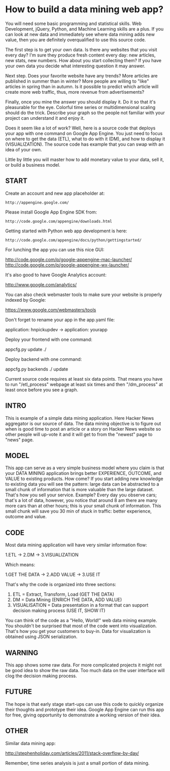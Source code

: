 # How to build a data mining web app?


You will need some basic programming and statistical skills.
Web Development, jQuery, Python, and Machine Learning
skills are a plus. If you can look at new data and 
immediately see where data mining adds new value, then
you are definitely overqualified to use this source code.

The first step is to get your own data. Is there 
any websites that you visit every day? I'm sure 
they produce fresh content every day: new articles,
new stats, new numbers. How about you start 
collecting them? If you have your own data 
you decide what interesting question it may answer.

Next step. Does your favorite website have any 
trends? More articles are published in summer 
than in winter? More people are willing to "like" 
articles in spring than in autumn. Is it possible 
to predict which article will create more web traffic,
thus, more revenue from advertisements?

Finally, once you mine the answer you should 
display it. Do it so that it's pleasurable 
for the eye. Colorful time series or multidimensional 
scaling should do the trick. Describe your graph 
so the people not familiar with your project 
can understand it and enjoy it.

Does it seem like a lot of work? Well, here is a source
code that deploys your app with one command on Google App 
Engine. You just need to focus on where to get 
the data (ETL), what to do with it (DM), and how
to display it (VISUALIZATION). The source code has example
that you can swap with an idea of your own.

Little by little you will master how to add monetary
value to your data, sell it, or build a business
model.

## START


Create an account and new app placeholder at:

    http://appengine.google.com/

Please install Google App Engine SDK from:

    http://code.google.com/appengine/downloads.html

Getting started with Python web app development is here:

    http://code.google.com/appengine/docs/python/gettingstarted/

For lunching the app you can use this nice GUI:

   http://code.google.com/p/google-appengine-mac-launcher/
   http://code.google.com/p/google-appengine-wx-launcher/

It's also good to have Google Analytics account:

   http://www.google.com/analytics/

You can also check webmaster tools to make sure your
website is properly indexed by Google:

   https://www.google.com/webmasters/tools

Don't forget to rename your app in the app.yaml file:

   application: hnpickupdev -> application: yourapp

Deploy your frontend with one command:

   appcfg.py update ./

Deploy backend with one command:

   appcfg.py backends ./ update

Current source code requires at least six data points.
That means you have to run "/etl_process" webpage at
least six times and then "/dm_process" at least once
before you see a graph.

## INTRO

This is example of a simple data mining application.
Here Hacker News aggregator is our source of data. 
The data mining objective is to figure out when is good time
to post an article or a story on Hacker News website so
other people will up-vote it and it will get to from 
the "newest" page to "news" page.


## MODEL


This app can serve as a very simple business model 
where you claim is that your DATA MINING application 
brings better EXPERIENCE, OUTCOME, and VALUE to 
existing products. How come? If you start adding new
knowledge to existing data you will see the
pattern: large data can be abstracted to a small 
chunk of information that is more valuable
than the large dataset. That's how you sell your 
service. Example? Every day you observe cars;
that's a lot of data, however, you notice that
around 8 am there are many more cars than at other
hours; this is your small chunk of information.
This small chunk will save you 30 min of stuck
in traffic: better experience, outcome and value.


## CODE


Most data mining application will have very similar 
information flow:

   1.ETL -> 2.DM -> 3.VISUALIZATION

Which means:

   1.GET THE DATA -> 2.ADD VALUE -> 3.USE IT

That's why the code is organized into three sections:

   1. ETL = Extract, Transform, Load (GET THE DATA)
   2. DM = Data Mining (ENRICH THE DATA, ADD VALUE)
   3. VISUALISATION = Data presentation in a format 
     that can support decision making process (USE IT, SHOW IT)

You can think of the code as a "Hello, World!" web data mining 
example. You shouldn't be surprised that most of the code went
into visualization. That's how you get your customers to buy-in. 
Data for visualization is obtained using JSON serialization.


## WARNING


This app shows some raw data. For more complicated projects
it might not be good idea to show the raw data. Too much
data on the user interface will clog the decision making
process.


## FUTURE


The hope is that early stage start-ups can use this 
code to quickly organize their thoughts and prototype 
their idea. Google App Engine can run this app for free, 
giving opportunity to demonstrate a working version of 
their idea.


## OTHER


Similar data mining app:

   http://stephenholiday.com/articles/2011/stack-overflow-by-day/

Remember, time series analysis is just a small portion 
of data mining.

